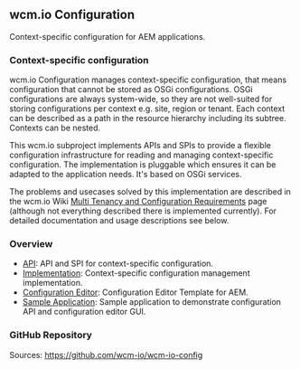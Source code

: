 ## wcm.io Configuration

Context-specific configuration for AEM applications.


### Context-specific configuration

wcm.io Configuration manages context-specific configuration, that means configuration that cannot be stored as OSGi configurations. OSGi configurations are always system-wide, so they are not well-suited for storing configurations per context e.g. site, region or tenant. Each context can be described as a path in the resource hierarchy including its subtree. Contexts can be nested.

This wcm.io subproject implements APIs and SPIs to provide a flexible configuration infrastructure for reading and managing context-specific configuration. The implementation is pluggable which ensures it can be adapted to the application needs. It's based on OSGi services.

The problems and usecases solved by this implementation are described in the wcm.io Wiki [Multi Tenancy and Configuration Requirements][wiki-config-requirements] page (although not everything described there is implemented currently). For detailed documentation and usage descriptions see below.


### Overview

* [API](api/): API and SPI for context-specific configuration.
* [Implementation](core/): Context-specific configuration management implementation.
* [Configuration Editor](editor/): Configuration Editor Template for AEM.
* [Sample Application](sample-app/): Sample application to demonstrate configuration API and configuration editor GUI.


[wiki-config-requirements]: https://wcm-io.atlassian.net/wiki/x/HIAH


### GitHub Repository

Sources: https://github.com/wcm-io/wcm-io-config
